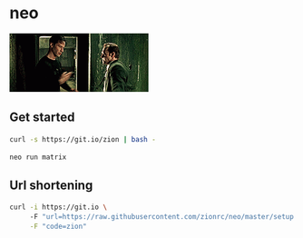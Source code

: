 # neo

![neo](neo.gif)

## Get started

```bash
curl -s https://git.io/zion | bash -
```

```bash
neo run matrix
```

## Url shortening

```bash
curl -i https://git.io \    
     -F "url=https://raw.githubusercontent.com/zionrc/neo/master/setup.sh" \
     -F "code=zion" 
```




